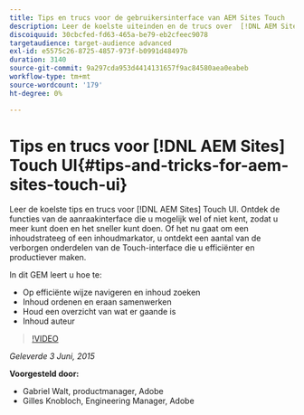 ```yaml
---
title: Tips en trucs voor de gebruikersinterface van AEM Sites Touch
description: Leer de koelste uiteinden en de trucs over  [!DNL AEM Sites]  Aanraakinterface. Ontdek de functies van de aanraakinterface die u mogelijk wel of niet kent, zodat u meer kunt doen en het sneller kunt doen. Of het nu gaat om een inhoudstrateeg of een inhoudmarkator, u ontdekt een aantal van de verborgen onderdelen van de Touch-interface die u efficiënter en productiever maken.
discoiquuid: 30cbcfed-fd63-465a-be79-eb2cfeec9078
targetaudience: target-audience advanced
exl-id: e5575c26-8725-4857-973f-b0991d48497b
duration: 3140
source-git-commit: 9a297cda953d4414131657f9ac84580aea0eabeb
workflow-type: tm+mt
source-wordcount: '179'
ht-degree: 0%

---
```


# Tips en trucs voor [!DNL AEM Sites] Touch UI{#tips-and-tricks-for-aem-sites-touch-ui}

Leer de koelste tips en trucs voor [!DNL AEM Sites] Touch UI. Ontdek de functies van de aanraakinterface die u mogelijk wel of niet kent, zodat u meer kunt doen en het sneller kunt doen. Of het nu gaat om een inhoudstrateeg of een inhoudmarkator, u ontdekt een aantal van de verborgen onderdelen van de Touch-interface die u efficiënter en productiever maken.

In dit GEM leert u hoe te:

* Op efficiënte wijze navigeren en inhoud zoeken
* Inhoud ordenen en eraan samenwerken
* Houd een overzicht van wat er gaande is
* Inhoud auteur

>[!VIDEO](https://video.tv.adobe.com/v/19377/?quality=9)

*Geleverde 3 Juni, 2015*

**Voorgesteld door:**

* Gabriel Walt, productmanager, Adobe
* Gilles Knobloch, Engineering Manager, Adobe

<!--
[Get back to the Overview](https://helpx.adobe.com/nl/experience-manager/kt/eseminars/gems/aem-index.html)
-->
